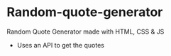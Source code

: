 # Random-quote-generator

Random Quote Generator made with HTML, CSS & JS
- Uses an API to get the quotes
